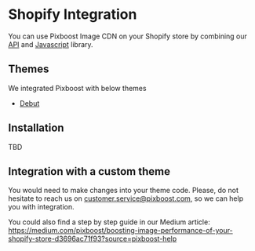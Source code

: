 # Shopify Integration

You can use Pixboost Image CDN on your Shopify store by combining our [API](../api) and [Javascript](../web-dom) library.

## Themes

We integrated Pixboost with below themes

* [Debut](https://github.com/Pixboost/shopify-wroom-wroom-debut)

## Installation

TBD

## Integration with a custom theme

You would need to make changes into your theme code. Please, do not hesitate to reach us
on [customer.service@pixboost.com](mailto:customer.service@pixboost.com), so we can help
you with integration.

You could also find a step by step guide in our Medium article: https://medium.com/pixboost/boosting-image-performance-of-your-shopify-store-d3696ac71f93?source=pixboost-help
